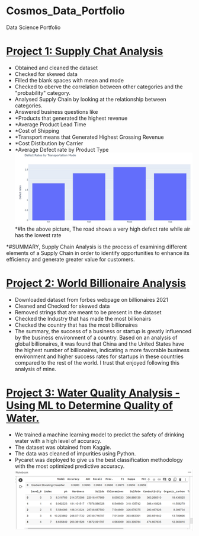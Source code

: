 # Cosmos_Data_Portfolio
Data Science Portfolio

# [Project 1: Supply Chat Analysis](https://github.com/uzodyke/Cosmos_Data_Portfolio/blob/main/Copy_of_Supply_Chat.ipynb)

* Obtained and cleaned the dataset
* Checked for skewed data
* Filled the blank spaces with mean and mode
* Checked to oberve the correlation between other categories and the "probability" category.
* Analysed Supply Chain by looking at the relationship between categories.
* Answered business questions like
*   *Products that generated the highest revenue
*   *Average Product Lead Time
*   *Cost of Shipping
*   *Transport means that Generated Highest Grossing Revenue
*   *Cost Distibution by Carrier
*   *Average Defect rate by Product Type
![Accuracy](Defect_rates_by_transportation.jpg)
*#In the above picture, The road shows a very high defect rate while air has the lowest rate

*#SUMMARY, Supply Chain Analysis is the process of examining different elements of a Supply Chain in order to identify opportunities to enhance its efficiency and generate greater value for customers. 


# [Project 2: World Billionaire Analysis](https://github.com/uzodyke/Cosmos_Data_Portfolio/blob/main/Top_Billionaire_Analysis_from_Forbes_DataSet.ipynb)

* Downloaded dataset from forbes webpage on billionaires 2021
* Cleaned and Checked for skewed data
* Removed strings that are meant to be present in the dataset
* Checked the Industry that has made the most billionairs
* Checked the country that has the most billionaires 
* The summary, the success of a business or startup is greatly influenced by the business environment of a country. Based on an analysis of global billionaires, it was found that China and the United States have the highest number of billionaires, indicating a more favorable business environment and higher success rates for startups in these countries compared to the rest of the world. I trust that enjoyed following this analysis of mine.



# [Project 3: Water Quality Analysis - Using ML to Determine Quality of Water.](https://github.com/uzodyke/Cosmos_Data_Portfolio/blob/main/water_quality_analysis.ipynb)
* We trained a machine learning model to predict the safety of drinking water with a high level of accuracy.
* The dataset was obtained from Kaggle.
* The data was cleaned of impurities using Python.
* Pycaret was deployed to give us the best classification methodology with the most optimized predictive accuracy.
![Accuracy](Accuracy.png)
